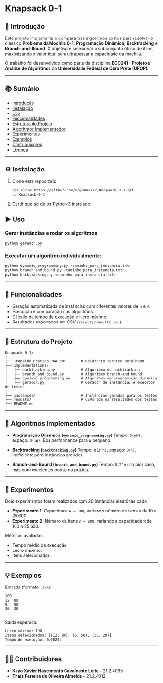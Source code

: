 
# Knapsack 0-1

## 🧩 Introdução

Este projeto implementa e compara três algoritmos exatos para resolver o clássico **Problema da Mochila 0-1**: **Programação Dinâmica**, **Backtracking** e **Branch-and-Bound**. O objetivo é selecionar o subconjunto ótimo de itens, maximizando o valor total sem ultrapassar a capacidade da mochila.

O trabalho foi desenvolvido como parte da disciplina **BCC241 - Projeto e Análise de Algoritmos** da **Universidade Federal de Ouro Preto (UFOP)**.

---

## 📚 Sumário

* [Introdução](#introducao)
* [Instalação](#instalacao)
* [Uso](#uso)
* [Funcionalidades](#funcionalidades)
* [Estrutura do Projeto](#estrutura-do-projeto)
* [Algoritmos Implementados](#algoritmos-implementados)
* [Experimentos](#experimentos)
* [Exemplos](#exemplos)
* [Contribuidores](#contribuidores)
* [Licença](#licença)

---

## ⚙️ Instalação

1. Clone este repositório:

   ```bash
   git clone https://github.com/KayoXavier/Knapsack-0-1.git
   cd Knapsack-0-1

   ```

2. Certifique-se de ter Python 3 instalado.


## ▶️ Uso

### Gerar instâncias e rodar os algoritmos:

```bash
python gerador.py
```

### Executar um algoritmo individualmente:

```bash
python dynamic_programming.py <caminho_para_instancia.txt>
python branch_and_bound.py <caminho_para_instancia.txt>
python backtracking.py <caminho_para_instancia.txt>
```

---

## 🌟 Funcionalidades

* Geração automatizada de instâncias com diferentes valores de `n` e `W`.
* Execução e comparação dos algoritmos.
* Cálculo de tempo de execução e lucro máximo.
* Resultados exportados em CSV (`results/results.csv`).

---

## 📁 Estrutura do Projeto

```
Knapsack-0-1/
│
├── Trabalho_Prático_PAA.pdf       # Relatório técnico detalhado
├── implementations/
│   ├── backtracking.py            # Algoritmo de backtracking
│   ├── branch_and_bound.py        # Algoritmo branch-and-bound
│   ├── dynamic_programming.py     # Algoritmo de programação dinâmica
│   └── gerador.py                 # Gerador de instâncias e executor de testes
│
├── instances/                     # Instâncias geradas para os testes
├── results/                       # CSVs com os resultados dos testes
└── README.md
```

---

## 📐 Algoritmos Implementados

* **Programação Dinâmica (`dynamic_programming.py`)**
  Tempo: `O(nW)`, espaço: `O(nW)`. Boa performance para `W` pequeno.

* **Backtracking (`backtracking.py`)**
  Tempo: `O(2^n)`, espaço: `O(n)`. Ineficiente para instâncias grandes.

* **Branch-and-Bound (`branch_and_bound.py`)**
  Tempo: `O(2^n)` no pior caso, mas com excelentes podas na prática.

---

## 🧪 Experimentos

Dois experimentos foram realizados com 20 instâncias aleatórias cada:

* **Experimento 1**: Capacidade `W = 100`, variando número de itens `n` de 10 a 25.600.
* **Experimento 2**: Número de itens `n = 800`, variando a capacidade `W` de 100 a 25.600.

Métricas avaliadas:

* Tempo médio de execução.
* Lucro máximo.
* Itens selecionados.

---

## 💡 Exemplos

Entrada (formato `.txt`):

```
100
12	80
5	50
30	20
...
```

Saída esperada:

```
Lucro máximo: 190
Itens selecionados: [(12, 80), (5, 50), (30, 20)]
Tempo de execução: 0.0024s
```

---

## 👨‍💻 Contribuidores

* **Kayo Xavier Nascimento Cavalcante Leite** – 21.2.4095
* **Thaís Ferreira de Oliveira Almeida** – 21.2.4012
